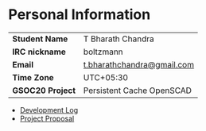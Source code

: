 # Personal Information

|                    |                            |
|--------------------|----------------------------|
| **Student Name**   | T Bharath Chandra          |
| **IRC nickname**   | boltzmann                  |
| **Email**          | t.bharathchandra@gmail.com |
| **Time Zone**      | UTC+05:30                  |
| **GSOC20 Project** | Persistent Cache OpenSCAD  |

-   [Development Log](Tbharathchandra/DevLog2020.md)
-   [Project
    Proposal](https://drive.google.com/file/d/1mwsS3Jo4Jus0B2vfU-rdnlQLlB0QFFHC/view?usp=sharing)

